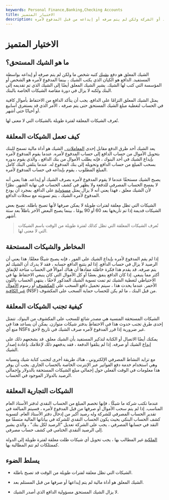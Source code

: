 ```yaml
---
keywords: Personal Finance,Banking,Checking Accounts
title: الاختيار المتميز
description: يسحب الشيك المستحق الأموال الموجودة في الحساب المصرفي للفرد أو الشركة ولكن لم يتم صرفه أو إيداعه من قبل المدفوع لأمره.
---
```


# الاختيار المتميز
## ما هو الشيك المستحق؟

الشيك المعلق هو دفع [بشيك](/check) كتبه شخص ما ولكن لم يتم صرفه أو إيداعه بواسطة المستفيد. الدافع هو الكيان الذي يكتب الشيك ، بينما المدفوع لأمره هو الشخص أو المؤسسة التي كتب لها الشيك. يشير الشيك المعلق أيضًا إلى الشيك الذي تم تقديمه إلى البنك ولكنه لا يزال في دورة مقاصة الشيكات الخاصة بالبنك.

يمثل الشيك المعلق التزامًا على الدافع. يجب أن يتأكد الدافع من الاحتفاظ بأموال كافية في الحساب لتغطية مبلغ الشيك المستحق حتى يتم صرفه ، الأمر الذي قد يستغرق أسابيع أو أحيانًا حتى أشهر.

تُعرف الشيكات المعلقة لفترة طويلة بالشيكات التي لا معنى لها.

## كيف تعمل الشيكات المعلقة

يعد الشيك أحد طرق الدفع مقابل إحدى [المعاملات .](/transaction) الشيك هو أداة مالية تسمح للبنك بتحويل الأموال من حساب الدافع إلى حساب المدفوع لأمره. عندما يقوم المدفوع لأمره بإيداع الشيك في أحد البنوك ، فإنه يطلب الأموال من بنك الدافع ، والذي يقوم بدوره بسحب المبلغ من حساب الدافع وتحويله إلى بنك المدفوع له. عندما يتلقى البنك كامل المبلغ المطلوب ، يقوم بإيداعه في حساب المدفوع لأمره.

يصبح الشيك مستحقًا عندما لا يقوم المدفوع لأمره بصرف الشيك أو إيداعه. هذا يعني أنه لا يمسح الحساب المصرفي للدفعة ولا يظهر في كشف الحساب في نهاية الشهر. نظرًا لأن الشيك معلق ، فهذا يعني أنه لا يزال يمثل [مسؤولية](/liability) على الدافع. بمجرد أن يودع المدفوع لأمره الشيك ، يتم تسويته مع سجلات الدافع.

الشيكات التي تظل معلقة لفترات طويلة لا يمكن صرفها لأنها تصبح باطلة. تصبح بعض الشيكات قديمة إذا تم تأريخها بعد 60 أو 90 يومًا ، بينما يصبح البعض الآخر باطلاً بعد ستة أشهر.

> تُعرف الشيكات المعلقة التي تظل كذلك لفترة طويلة من الوقت باسم الشيكات التي لا معنى لها.

>

## المخاطر والشيكات المستحقة

إذا لم يقم المدفوع لأمره بإيداع الشيك على الفور ، فإنه يصبح شيكًا معلقًا. هذا يعني أن الرصيد لا يزال في حساب الدافع. إذا لم يتتبع الدافع حسابه ، فقد لا يدرك أن الشيك لم يتم صرفه. قد يقدم هذا فكرة خاطئة مفادها أن هناك أموالاً في الحساب متاحة للإنفاق أكثر مما ينبغي. إذا كان الدافع ينفق بعضًا أو كل الأموال التي كان ينبغي الاحتفاظ بها في الاحتياطي لتغطية الشيك ثم تمت تسوية الشيك المذكور لاحقًا ، ينتهي الحساب باللون الأحمر. عندما يحدث هذا ، سيتم تحميل دافع السحب على [المكشوف](/overdraft) أو رسوم [الأموال غير الكافية](/nsf) (NSF) من قبل البنك ، ما لم يكن للحساب حماية السحب على المكشوف.

## كيفية تجنب الشيكات المعلقة

الشيكات المستحقة المنسية هي مصدر شائع للسحب على المكشوف من البنوك. تتمثل إحدى طرق تجنب حدوث هذا في الاحتفاظ بدفتر شيكات متوازن. يمكن أن يساعد هذا في منع أي NSFs غير ضرورية إذا قرر المدفوع لأمره صرف الشيك في تاريخ لاحق.

يمكنك أيضًا الاتصال أو الكتابة لتذكير المستفيد بأن الشيك معلق. قد يشجعهم ذلك على [إيداع](/deposit) الشيك أو صرفه. إذا لم يتلقوا الدفعة ، فقد يدفعهم ذلك لإعلامك بإعادة إصدار الشيك.

مع تزايد النشاط المصرفي الإلكتروني ، هناك طريقة أخرى لتجنب كتابة شيك ونسيانه وهي استخدام خدمة دفع الفواتير عبر الإنترنت الخاصة بالحساب الجاري. يجب أن يوفر هذا معلومات في الوقت الفعلي حول إجمالي مبلغ الشيكات المستحقة بالدولار وإجمالي الرصيد بالدولار الموجود في الحساب.

## الشيكات التجارية المعلقة

عندما تكتب شركة ما شيكًا ، فإنها تخصم المبلغ من الحساب النقدي لدفتر الأستاذ العام المناسب. إذا لم يتم سحب الأموال أو صرفها من قبل المدفوع لأمره ، فسيتم المبالغة في تقدير الحساب المصرفي للشركة وله رصيد أكبر من إدخال دفتر الأستاذ العام. لتسوية كشف الحساب البنكي بحيث يكون الحساب النقدي للشركة في بياناتها المالية متسقًا مع النقد في حسابها المصرفي ، يجب على الشركة تعديل "الرصيد لكل بنك" ، والذي يشير إلى الرصيد النقدي الختامي في كشف حساب مصرفي.

[الملكية](/property) غير المطالب بها ، يجب تحويل أي شيكات ظلت معلقة لفترة طويلة إلى الدولة كممتلكات لم تتم المطالبة بها.

## يسلط الضوء

- الشيكات التي تظل معلقة لفترات طويلة من الوقت قد تصبح باطلة.

- الشيك المعلق هو أداة مالية لم يتم إيداعها أو صرفها من قبل المستلم بعد.

- لا يزال الشيك المستحق مسؤولية الدافع الذي أصدر الشيك.

